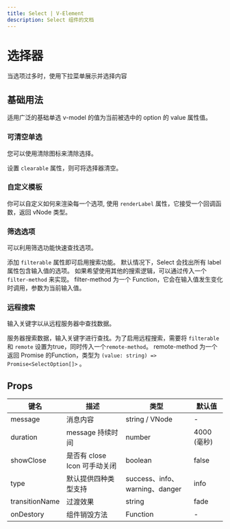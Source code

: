 ```yaml
---
title: Select | V-Element
description: Select 组件的文档
---
```


# 选择器

当选项过多时，使用下拉菜单展示并选择内容

## 基础用法

适用广泛的基础单选 v-model 的值为当前被选中的 option 的 value 属性值。

<preview path="../demo/Select/Basic.vue" title="基础选择器" description="Select 基础选择器"></preview>

### 可清空单选

您可以使用清除图标来清除选择。

设置 `clearable` 属性，则可将选择器清空。

<preview path="../demo/Select/Clear.vue" title="可清空单选" description="Select 可清空单选"></preview>

### 自定义模板

你可以自定义如何来渲染每一个选项, 使用 `renderLabel` 属性，它接受一个回调函数，返回 vNode 类型。

<preview path="../demo/Select/CustomRender.vue" title="自定义模板" description="Select 自定义模板"></preview>

### 筛选选项

可以利用筛选功能快速查找选项。

添加 `filterable` 属性即可启用搜索功能。 默认情况下，Select 会找出所有 label 属性包含输入值的选项。 如果希望使用其他的搜索逻辑，可以通过传入一个 `filter-method` 来实现。 filter-method 为一个 Function，它会在输入值发生变化时调用，参数为当前输入值。

<preview path="../demo/Select/Filter.vue" title="筛选选项" description="Select 筛选选项"></preview>

### 远程搜索

输入关键字以从远程服务器中查找数据。

服务器搜索数据，输入关键字进行查找。为了启用远程搜索，需要将 `filterable` 和 `remote` 设置为true，同时传入一个`remote-method`。 remote-method 为一个返回 Promise 的Function，类型为 `(value: string) => Promise<SelectOption[]>` 。

<preview path="../demo/Select/Remote.vue" title="筛选选项" description="Select 筛选选项"></preview>

## Props

| 键名           | 描述                         | 类型                           | 默认值      |
| -------------- | ---------------------------- | ------------------------------ | ----------- |
| message        | 消息内容                     | string / VNode                 | -           |
| duration       | message 持续时间             | number                         | 4000 (毫秒) |
| showClose      | 是否有 close Icon 可手动关闭 | boolean                        | false       |
| type           | 默认提供四种类型支持         | success、info、warning、danger | info        |
| transitionName | 过渡效果                     | string                         | fade        |
| onDestory      | 组件销毁方法                 | Function                       | -           |
